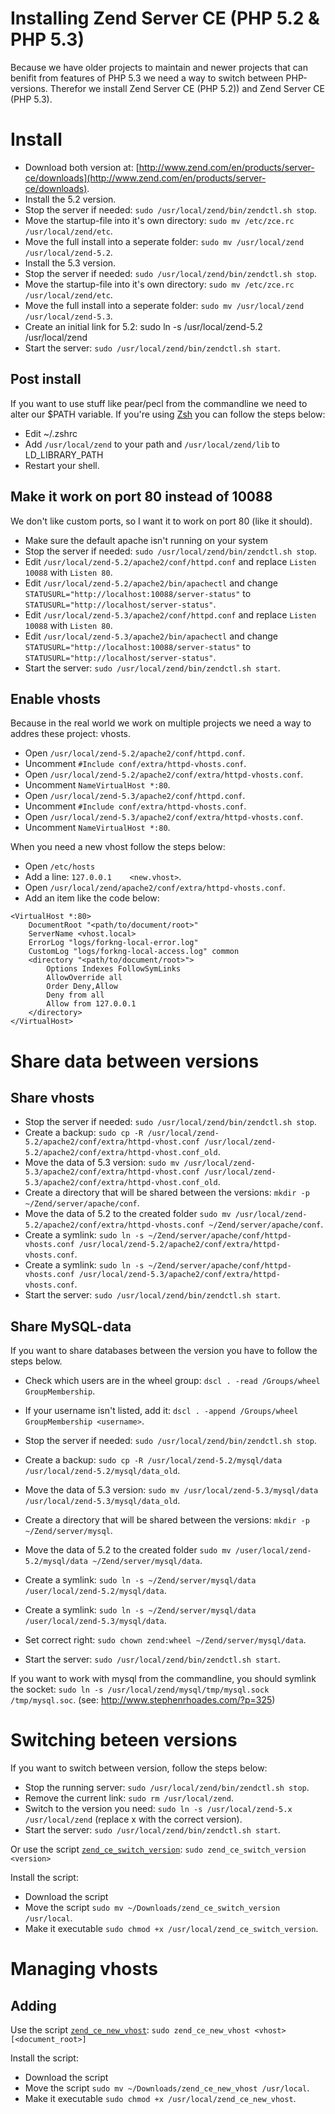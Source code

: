 # Installing Zend Server CE (PHP 5.2 & PHP 5.3)

Because we have older projects to maintain and newer projects that can benifit from features of PHP 5.3 we need a way to switch between PHP-versions. Therefor
we install Zend Server CE (PHP 5.2)) and Zend Server CE (PHP 5.3).

# Install

* Download both version at: [http://www.zend.com/en/products/server-ce/downloads](http://www.zend.com/en/products/server-ce/downloads).
* Install the 5.2 version.
* Stop the server if needed: `sudo /usr/local/zend/bin/zendctl.sh stop`.
* Move the startup-file into it's own directory: `sudo mv /etc/zce.rc /usr/local/zend/etc`.
* Move the full install into a seperate folder: `sudo mv /usr/local/zend /usr/local/zend-5.2`.
* Install the 5.3 version.
* Stop the server if needed: `sudo /usr/local/zend/bin/zendctl.sh stop`.
* Move the startup-file into it's own directory: `sudo mv /etc/zce.rc /usr/local/zend/etc`.
* Move the full install into a seperate folder: `sudo mv /usr/local/zend /usr/local/zend-5.3`.
* Create an initial link for 5.2: sudo ln -s /usr/local/zend-5.2 /usr/local/zend
* Start the server: `sudo /usr/local/zend/bin/zendctl.sh start`.

## Post install

If you want to use stuff like pear/pecl from the commandline we need to alter our $PATH variable. If you're using [Zsh](http://www.zsh.org/) you can follow the steps below:

* Edit ~/.zshrc
* Add `/usr/local/zend` to your path and `/usr/local/zend/lib` to LD_LIBRARY_PATH
* Restart your shell.

## Make it work on port 80 instead of 10088

We don't like custom ports, so I want it to work on port 80 (like it should).

* Make sure the default apache isn't running on your system
* Stop the server if needed: `sudo /usr/local/zend/bin/zendctl.sh stop`.
* Edit `/usr/local/zend-5.2/apache2/conf/httpd.conf` and replace `Listen 10088` with `Listen 80`.
* Edit `/usr/local/zend-5.2/apache2/bin/apachectl` and change `STATUSURL="http://localhost:10088/server-status"` to `STATUSURL="http://localhost/server-status"`.
* Edit `/usr/local/zend-5.3/apache2/conf/httpd.conf` and replace `Listen 10088` with `Listen 80`.
* Edit `/usr/local/zend-5.3/apache2/bin/apachectl` and change `STATUSURL="http://localhost:10088/server-status"` to `STATUSURL="http://localhost/server-status"`.
* Start the server: `sudo /usr/local/zend/bin/zendctl.sh start`.

## Enable vhosts

Because in the real world we work on multiple projects we need a way to addres these project: vhosts.

* Open `/usr/local/zend-5.2/apache2/conf/httpd.conf`.
* Uncomment `#Include conf/extra/httpd-vhosts.conf`.
* Open `/usr/local/zend-5.2/apache2/conf/extra/httpd-vhosts.conf`.
* Uncomment `NameVirtualHost *:80`.
* Open `/usr/local/zend-5.3/apache2/conf/httpd.conf`.
* Uncomment `#Include conf/extra/httpd-vhosts.conf`.
* Open `/usr/local/zend-5.3/apache2/conf/extra/httpd-vhosts.conf`.
* Uncomment `NameVirtualHost *:80`.

When you need a new vhost follow the steps below:

* Open `/etc/hosts`
* Add a line: `127.0.0.1    <new.vhost>`.
* Open `/usr/local/zend/apache2/conf/extra/httpd-vhosts.conf`.
* Add an item like the code below:

````
<VirtualHost *:80>
	DocumentRoot "<path/to/document/root>"
	ServerName <vhost.local>
	ErrorLog "logs/forkng-local-error.log"
	CustomLog "logs/forkng-local-access.log" common
	<directory "<path/to/document/root>">
		Options Indexes FollowSymLinks
		AllowOverride all
		Order Deny,Allow
		Deny from all
		Allow from 127.0.0.1
	</directory>
</VirtualHost>
````

# Share data between versions

## Share vhosts

* Stop the server if needed: `sudo /usr/local/zend/bin/zendctl.sh stop`.
* Create a backup: `sudo cp -R /usr/local/zend-5.2/apache2/conf/extra/httpd-vhost.conf /usr/local/zend-5.2/apache2/conf/extra/httpd-vhost.conf_old`.
* Move the data of 5.3 version: `sudo mv /usr/local/zend-5.3/apache2/conf/extra/httpd-vhost.conf /usr/local/zend-5.3/apache2/conf/extra/httpd-vhost.conf_old`.
* Create a directory that will be shared between the versions: `mkdir -p ~/Zend/server/apache/conf`.
* Move the data of 5.2 to the created folder `sudo mv /usr/local/zend-5.2/apache2/conf/extra/httpd-vhosts.conf ~/Zend/server/apache/conf`.
* Create a symlink: `sudo ln -s ~/Zend/server/apache/conf/httpd-vhosts.conf /usr/local/zend-5.2/apache2/conf/extra/httpd-vhosts.conf`.
* Create a symlink: `sudo ln -s ~/Zend/server/apache/conf/httpd-vhosts.conf /usr/local/zend-5.3/apache2/conf/extra/httpd-vhosts.conf`.
* Start the server: `sudo /usr/local/zend/bin/zendctl.sh start`.

## Share MySQL-data

If you want to share databases between the version you have to follow the steps below.

* Check which users are in the wheel group: `dscl . -read /Groups/wheel GroupMembership`.
* If your username isn't listed, add it: `dscl . -append /Groups/wheel GroupMembership <username>`.

* Stop the server if needed: `sudo /usr/local/zend/bin/zendctl.sh stop`.
* Create a backup: `sudo cp -R /usr/local/zend-5.2/mysql/data /usr/local/zend-5.2/mysql/data_old`.
* Move the data of 5.3 version: `sudo mv /usr/local/zend-5.3/mysql/data /usr/local/zend-5.3/mysql/data_old`.
* Create a directory that will be shared between the versions: `mkdir -p ~/Zend/server/mysql`.
* Move the data of 5.2 to the created folder `sudo mv /user/local/zend-5.2/mysql/data ~/Zend/server/mysql/data`.
* Create a symlink: `sudo ln -s ~/Zend/server/mysql/data /user/local/zend-5.2/mysql/data`.
* Create a symlink: `sudo ln -s ~/Zend/server/mysql/data /user/local/zend-5.3/mysql/data`.
* Set correct right: `sudo chown zend:wheel ~/Zend/server/mysql/data`.
* Start the server: `sudo /usr/local/zend/bin/zendctl.sh start`.

If you want to work with mysql from the commandline, you should symlink the socket: `sudo ln -s /usr/local/zend/mysql/tmp/mysql.sock /tmp/mysql.soc`. (see: http://www.stephenrhoades.com/?p=325)


# Switching beteen versions

If you want to switch between version, follow the steps below:

* Stop the running server: `sudo /usr/local/zend/bin/zendctl.sh stop`.
* Remove the current link: `sudo rm /usr/local/zend`.
* Switch to the version you need: `sudo ln -s /usr/local/zend-5.x /usr/local/zend` (replace x with the correct version).
* Start the server: `sudo /usr/local/zend/bin/zendctl.sh start`.

Or use the script [`zend_ce_switch_version`](https://github.com/sumocoders/snippets/blob/master/development/setting_up_dev_environment/zend_ce_switch_version): `sudo zend_ce_switch_version <version>`

Install the script:

* Download the script
* Move the script `sudo mv ~/Downloads/zend_ce_switch_version /usr/local`.
* Make it executable `sudo chmod +x /usr/local/zend_ce_switch_version`.


# Managing vhosts

## Adding

Use the script [`zend_ce_new_vhost`](https://github.com/sumocoders/snippets/blob/master/development/setting_up_dev_environment/zend_ce_new_vhost): `sudo zend_ce_new_vhost <vhost> [<document_root>]`
	
Install the script:

* Download the script
* Move the script `sudo mv ~/Downloads/zend_ce_new_vhost /usr/local`.
* Make it executable `sudo chmod +x /usr/local/zend_ce_new_vhost`.
	